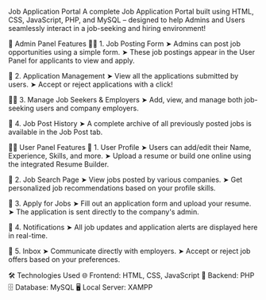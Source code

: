 Job Application Portal
A complete Job Application Portal built using HTML, CSS, JavaScript, PHP, and MySQL – designed to help Admins and Users seamlessly interact in a job-seeking and hiring environment!

🔐 Admin Panel Features
👨‍💼 1. Job Posting Form
➤ Admins can post job opportunities using a simple form.
➤ These job postings appear in the User Panel for applicants to view and apply.

📄 2. Application Management
➤ View all the applications submitted by users.
➤ Accept or reject applications with a click!

🧑‍💻 3. Manage Job Seekers & Employers
➤ Add, view, and manage both job-seeking users and company employers.

📜 4. Job Post History
➤ A complete archive of all previously posted jobs is available in the Job Post tab.

👩‍💼 User Panel Features
👤 1. User Profile
➤ Users can add/edit their Name, Experience, Skills, and more.
➤ Upload a resume or build one online using the integrated Resume Builder.

🔎 2. Job Search Page
➤ View jobs posted by various companies.
➤ Get personalized job recommendations based on your profile skills.

📝 3. Apply for Jobs
➤ Fill out an application form and upload your resume.
➤ The application is sent directly to the company's admin.

🔔 4. Notifications
➤ All job updates and application alerts are displayed here in real-time.

💬 5. Inbox
➤ Communicate directly with employers.
➤ Accept or reject job offers based on your preferences.

🛠️ Technologies Used
🌐 Frontend: HTML, CSS, JavaScript
🧠 Backend: PHP
🗄️ Database: MySQL
🖥️ Local Server: XAMPP


